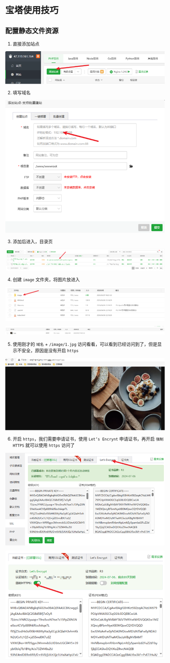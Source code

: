 # 宝塔使用技巧

## 配置静态文件资源

1. 直接添加站点

![image-20240407092707755](./assets/宝塔使用技巧/image-20240407092707755.png)	

2. 填写域名

![image-20240407092812090](./assets/宝塔使用技巧/image-20240407092812090.png)	

3. 添加后进入，目录页

![image-20240407092911257](./assets/宝塔使用技巧/image-20240407092911257.png)

4. 创建 `image` 文件夹，将图片放进入

![image-20240407092948471](./assets/宝塔使用技巧/image-20240407092948471.png)

![image-20240407093008386](./assets/宝塔使用技巧/image-20240407093008386.png)

5. 使用刚才的 `域名` + `/image/1.jpg` 访问看看，可以看到已经访问到了，但是显示不安全，原因是没有开启 `https`

![image-20240407093120979](./assets/宝塔使用技巧/image-20240407093120979.png)

6. 开启 `https`，我们需要申请证书，使用 `Let‘s Encrynt` 申请证书，再开启 `强制 HTTPS` 就可以使用 `https` 访问了

![image-20240407093302681](./assets/宝塔使用技巧/image-20240407093302681.png)	

![image-20240407093501463](./assets/宝塔使用技巧/image-20240407093501463.png)	